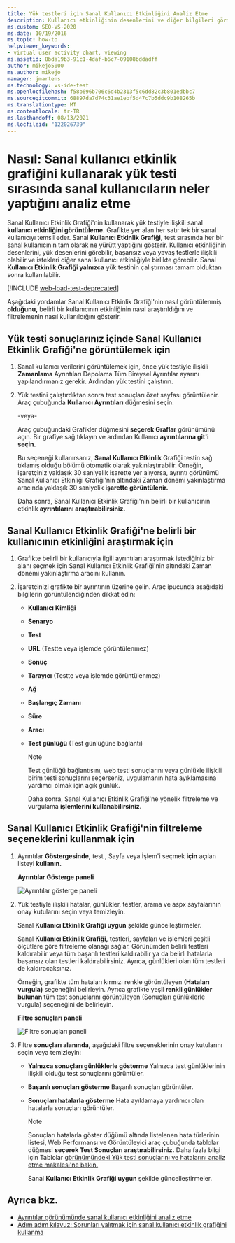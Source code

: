 ```yaml
---
title: Yük testleri için Sanal Kullanıcı Etkinliğini Analiz Etme
description: Kullanıcı etkinliğinin desenlerini ve diğer bilgileri görmek için test sırasında her bir sanal kullanıcının çalıştırarak sanal kullanıcı etkinlik grafiğini nasıl göreceğiniz hakkında bilgi edinebilirsiniz.
ms.custom: SEO-VS-2020
ms.date: 10/19/2016
ms.topic: how-to
helpviewer_keywords:
- virtual user activity chart, viewing
ms.assetid: 8bda19b3-91c1-4daf-b6c7-09108bddadff
author: mikejo5000
ms.author: mikejo
manager: jmartens
ms.technology: vs-ide-test
ms.openlocfilehash: f58b696b706c6d4b2313f5c6dd82c3b801edbbc7
ms.sourcegitcommit: 68897da7d74c31ae1ebf5d47c7b5ddc9b108265b
ms.translationtype: MT
ms.contentlocale: tr-TR
ms.lasthandoff: 08/13/2021
ms.locfileid: "122026739"
---
```

# <a name="how-to-analyze-what-virtual-users-are-doing-during-a-load-test-using-the-virtual-user-activity-chart"></a>Nasıl: Sanal kullanıcı etkinlik grafiğini kullanarak yük testi sırasında sanal kullanıcıların neler yaptığını analiz etme

Sanal Kullanıcı Etkinlik Grafiği'nin kullanarak yük testiyle ilişkili sanal **kullanıcı etkinliğini görüntüleme.** Grafikte yer alan her satır tek bir sanal kullanıcıyı temsil eder. Sanal **Kullanıcı Etkinlik Grafiği,** test sırasında her bir sanal kullanıcının tam olarak ne yürütt yaptığını gösterir. Kullanıcı etkinliğinin desenlerini, yük desenlerini görebilir, başarısız veya yavaş testlerle ilişkili olabilir ve istekleri diğer sanal kullanıcı etkinliğiyle birlikte görebilir. Sanal **Kullanıcı Etkinlik Grafiği yalnızca** yük testinin çalıştırması tamam olduktan sonra kullanılabilir.

[!INCLUDE [web-load-test-deprecated](includes/web-load-test-deprecated.md)]

Aşağıdaki yordamlar Sanal Kullanıcı Etkinlik Grafiği'nin nasıl görüntülenmiş **olduğunu,** belirli bir kullanıcının etkinliğinin nasıl araştırıldığını ve filtrelemenin nasıl kullanıldığını gösterir.

## <a name="to-view-the-virtual-user-activity-chart-in-your-load-test-results"></a>Yük testi sonuçlarınız içinde Sanal Kullanıcı Etkinlik Grafiği'ne görüntülemek için

1. Sanal kullanıcı verilerini görüntülemek için, önce  yük testiyle ilişkili **Zamanlama** Ayrıntıları Depolama Tüm Bireysel Ayrıntılar ayarını yapılandırmanız gerekir. Ardından yük testini çalıştırın.

2. Yük testini çalıştırdıktan sonra test sonuçları özet sayfası görüntülenir. Araç çubuğunda **Kullanıcı Ayrıntıları** düğmesini seçin.

     -veya-

     Araç çubuğundaki Grafikler düğmesini **seçerek Graflar** görünümünü açın. Bir grafiye sağ tıklayın ve ardından Kullanıcı **ayrıntılarına git'i seçin.**

     Bu seçeneği kullanırsanız, **Sanal Kullanıcı Etkinlik** Grafiği testin sağ tıklamış olduğu bölümü otomatik olarak yakınlaştırabilir. Örneğin, işaretçiniz yaklaşık 30 saniyelik işarette yer alıyorsa, ayrıntı görünümü Sanal Kullanıcı Etkinliği  Grafiği'nin altındaki Zaman dönemi yakınlaştırma aracında yaklaşık 30 saniyelik **işarette görüntülenir.**

     Daha sonra, Sanal Kullanıcı Etkinlik Grafiği'nin belirli bir kullanıcının etkinlik **ayrıntılarını araştırabilirsiniz.**

## <a name="to-investigate-a-specific-users-activity-in-the-virtual-user-activity-chart"></a>Sanal Kullanıcı Etkinlik Grafiği'ne belirli bir kullanıcının etkinliğini araştırmak için

1. Grafikte belirli bir kullanıcıyla ilgili  ayrıntıları araştırmak istediğiniz bir alanı seçmek için Sanal Kullanıcı Etkinlik Grafiği'nin altındaki Zaman dönemi yakınlaştırma aracını kullanın.

2. İşaretçinizi grafikte bir ayrıntının üzerine gelin. Araç ipucunda aşağıdaki bilgilerin görüntülendiğinden dikkat edin:

   - **Kullanıcı Kimliği**

   - **Senaryo**

   - **Test**

   - **URL** (Testte veya işlemde görüntülenmez)

   - **Sonuç**

   - **Tarayıcı** (Testte veya işlemde görüntülenmez)

   - **Ağ**

   - **Başlangıç Zamanı**

   - **Süre**

   - **Aracı**

   - **Test günlüğü** (Test günlüğüne bağlantı)

     > [!NOTE]
     > Test günlüğü bağlantısını, web testi sonuçlarını  veya günlükle ilişkili birim testi sonuçlarını seçerseniz, uygulamanın hata ayıklamasına yardımcı olmak için açık günlük.

     Daha sonra, Sanal Kullanıcı Etkinlik Grafiği'ne yönelik filtreleme ve vurgulama **işlemlerini kullanabilirsiniz.**

## <a name="to-use-filtering-options-in-the-virtual-user-activity-chart"></a>Sanal Kullanıcı Etkinlik Grafiği'nin filtreleme seçeneklerini kullanmak için

1. Ayrıntılar **Göstergesinde,** test , Sayfa veya İşlem'i seçmek **için** açılan listeyi **kullanın.**

    **Ayrıntılar Gösterge paneli**

    ![Ayrıntılar gösterge paneli](../test/media/ltest_detailslegend.png)

2. Yük testiyle ilişkili hatalar, günlükler, testler, arama ve aspx sayfalarının onay kutularını seçin veya temizleyin.

    Sanal **Kullanıcı Etkinlik Grafiği uygun** şekilde güncelleştirmeler.

    Sanal **Kullanıcı Etkinlik Grafiği,** testleri, sayfaları ve işlemleri çeşitli ölçütlere göre filtreleme olanağı sağlar. Görünümden belirli testleri kaldırabilir veya tüm başarılı testleri kaldırabilir ya da belirli hatalarla başarısız olan testleri kaldırabilirsiniz. Ayrıca, günlükleri olan tüm testleri de kaldıracaksınız.

    Örneğin, grafikte tüm hataları kırmızı renkle görüntüleyen **(Hataları vurgula)** seçeneğini belirleyin. Ayrıca grafikte yeşil **renkli günlükler bulunan** tüm test sonuçlarını görüntüleyen (Sonuçları günlüklerle vurgula) seçeneğini de belirleyin.

    **Filtre sonuçları paneli**

    ![Filtre sonuçları paneli](../test/media/ltest_filterresults.png)

3. Filtre **sonuçları alanında,** aşağıdaki filtre seçeneklerinin onay kutularını seçin veya temizleyin:

   - **Yalnızca sonuçları günlüklerle gösterme** Yalnızca test günlüklerinin ilişkili olduğu test sonuçlarını görüntüler.

   - **Başarılı sonuçları gösterme** Başarılı sonuçları görüntüler.

   - **Sonuçları hatalarla gösterme** Hata ayıklamaya yardımcı olan hatalarla sonuçları görüntüler.

     > [!NOTE]
     > Sonuçları hatalarla göster düğümü altında  listelenen hata türlerinin listesi, Web Performansı  ve Görüntüleyici araç çubuğunda tablolar düğmesi **seçerek Test Sonuçları araştırabilirsiniz.** Daha fazla bilgi için Tablolar [görünümündeki Yük testi sonuçlarını ve hatalarını analiz etme makalesi'ne bakın.](../test/analyze-load-test-results-and-errors-in-the-tables-view.md)

     Sanal **Kullanıcı Etkinlik Grafiği uygun** şekilde güncelleştirmeler.

## <a name="see-also"></a>Ayrıca bkz.

- [Ayrıntılar görünümünde sanal kullanıcı etkinliğini analiz etme](../test/analyze-load-test-virtual-user-activity-in-the-details-view.md)
- [Adım adım kılavuz: Sorunları yalıtmak için sanal kullanıcı etkinlik grafiğini kullanma](../test/walkthrough-use-the-virtual-user-activity-chart-to-isolate-issues.md)
